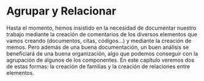 # Agrupar y Relacionar

Hasta el momento, hemos insistido en la necesidad de documentar nuestro trabajo mediante la creación de comentarios de los diversos elementos que vamos creando (documentos, citas, códigos...) y mediante la creación de memos. Pero además de una buena documentación, un buen análisis se beneficiará de una buena organización, algo que podemos conseguir con la agrupación de algunos de los componentes. En este capítulo veremos dos de estas formas: la creación de familias y la creación de relaciones entre elementos.
